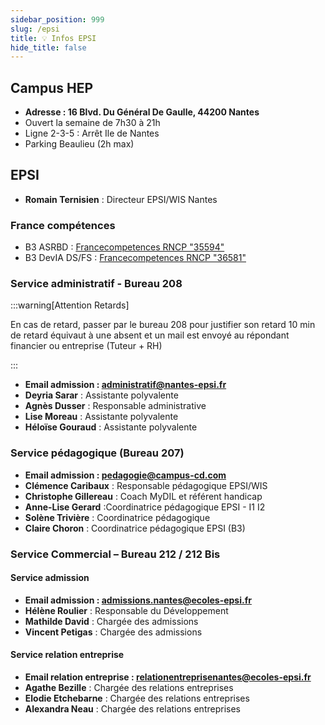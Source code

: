 ```yaml
---
sidebar_position: 999
slug: /epsi
title: 💡 Infos EPSI
hide_title: false
---
```


## Campus HEP
- **Adresse : 16 Blvd. Du Général De Gaulle, 44200 Nantes**
- Ouvert la semaine de 7h30 à 21h
- Ligne 2-3-5 : Arrêt Ile de Nantes
- Parking Beaulieu (2h max)

## EPSI

- **Romain Ternisien** : Directeur EPSI/WIS Nantes

### France compétences

- B3 ASRBD : [Francecompetences RNCP "35594"](https://www.francecompetences.fr/recherche/rncp/35594/)
- B3 DevIA DS/FS : [Francecompetences RNCP "36581"](https://www.francecompetences.fr/recherche/rncp/36581/)

### Service administratif - Bureau 208

:::warning[Attention Retards]

En cas de retard, passer par le bureau 208 pour justifier son retard
10 min de retard équivaut à une absent et un mail est envoyé au répondant financier ou entreprise (Tuteur + RH)

:::

- **Email admission : [administratif@nantes-epsi.fr](mailto:administratif@nantes-epsi.fr)**
- **Deyria Sarar** : Assistante polyvalente  
- **Agnès Dusser** : Responsable administrative  
- **Lise Moreau** : Assistante polyvalente  
- **Héloïse Gouraud** : Assistante polyvalente  

### Service pédagogique (Bureau 207)

- **Email admission : [pedagogie@campus-cd.com](mailto:pedagogie@campus-cd.com)**
- **Clémence Caribaux** : Responsable pédagogique EPSI/WIS  
- **Christophe Gillereau** : Coach MyDIL et référent handicap
- **Anne-Lise Gerard** :Coordinatrice pédagogique EPSI - I1 I2
- **Solène Trivière** : Coordinatrice pédagogique  
- **Claire Choron** : Coordinatrice pédagogique EPSI (B3)  

### Service Commercial – Bureau 212 / 212 Bis

#### Service admission

- **Email admission : [admissions.nantes@ecoles-epsi.fr](mailto:admissions.nantes@ecoles-epsi.fr)**
- **Hélène Roulier** : Responsable du Développement
- **Mathilde David** : Chargée des admissions
- **Vincent Petigas** : Chargée des admissions

#### Service relation entreprise
- **Email relation entreprise : [relationentreprisenantes@ecoles-epsi.fr](mailto:relationentreprisenantes@ecoles-epsi.fr)**
- **Agathe Bezille** : Chargée des relations entreprises
- **Elodie Etchebarne** : Chargée des relations entreprises
- **Alexandra Neau** : Chargée des relations entreprises